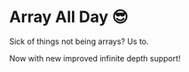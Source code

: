 # Array All Day 😎
Sick of things not being arrays? Us to.

Now with new improved infinite depth support!
